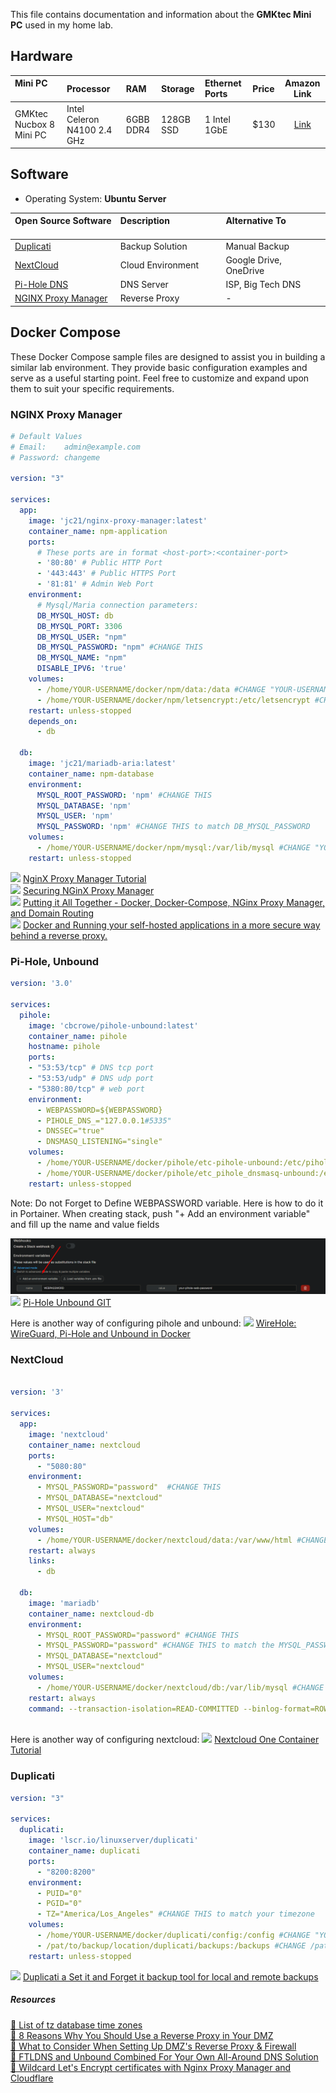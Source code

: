 This file contains documentation and information about the **GMKtec Mini PC** used in my home lab.

## Hardware

| Mini PC <img width=167/> | Processor                   | RAM       | Storage    | Ethernet Ports | Price |                     Amazon Link                      |
|:------------------------ |:--------------------------- |:--------- |:---------- |:-------------- |:----- |:----------------------------------------------------:|
| GMKtec Nucbox 8 Mini PC  | Intel Celeron N4100 2.4 GHz | 6GBB DDR4 | ‎128GB SSD | 1 Intel 1GbE   | $130  | [Link](https://www.amazon.com/gp/product/B0BGHGCTPB) |

## Software

- Operating System: **Ubuntu Server**

| Open Source Software <img width=160/>                                           | Description <img width=210/> | Alternative To <img width=200/> |
|:------------------------------------------------------------------------------- |:---------------------------- |:------------------------------- |
| [Duplicati](https://github.com/linuxserver/docker-duplicati)                    | Backup Solution              | Manual Backup                   |
| [NextCloud](https://github.com/nextcloud/docker)                                | Cloud Environment            | Google Drive, OneDrive          |
| [Pi-Hole DNS](https://github.com/pi-hole/pi-hole)                               | DNS Server                   | ISP, Big Tech DNS               |
| [NGINX Proxy Manager](https://github.com/NginxProxyManager/nginx-proxy-manager) | Reverse Proxy                | -                               |


## Docker Compose

These Docker Compose sample files are designed to assist you in building a similar lab environment. They provide basic configuration examples and serve as a useful starting point. Feel free to customize and expand upon them to suit your specific requirements. 

### NGINX Proxy Manager

```yml
# Default Values
# Email:    admin@example.com
# Password: changeme

version: "3"

services:
  app:
    image: 'jc21/nginx-proxy-manager:latest'  
    container_name: npm-application
    ports:
      # These ports are in format <host-port>:<container-port>
      - '80:80' # Public HTTP Port
      - '443:443' # Public HTTPS Port
      - '81:81' # Admin Web Port
    environment:
      # Mysql/Maria connection parameters:
      DB_MYSQL_HOST: db
      DB_MYSQL_PORT: 3306
      DB_MYSQL_USER: "npm"
      DB_MYSQL_PASSWORD: "npm" #CHANGE THIS
      DB_MYSQL_NAME: "npm"
      DISABLE_IPV6: 'true'
    volumes:
      - /home/YOUR-USERNAME/docker/npm/data:/data #CHANGE "YOUR-USERNAME" to your actual username
      - /home/YOUR-USERNAME/docker/npm/letsencrypt:/etc/letsencrypt #CHANGE "YOUR-USERNAME" to your actual username
    restart: unless-stopped
    depends_on:
      - db

  db:
    image: 'jc21/mariadb-aria:latest'
    container_name: npm-database
    environment:
      MYSQL_ROOT_PASSWORD: 'npm' #CHANGE THIS
      MYSQL_DATABASE: 'npm'
      MYSQL_USER: 'npm'
      MYSQL_PASSWORD: 'npm' #CHANGE THIS to match DB_MYSQL_PASSWORD
    volumes:
      - /home/YOUR-USERNAME/docker/npm/mysql:/var/lib/mysql #CHANGE "YOUR-USERNAME" to your actual username
    restart: unless-stopped
```
<img src="https://github.com/arm-ser/house-of-cards/blob/a611c42de22c306cf98aaaf1be3242cec8c75f3d/logos/youtube.png" width="15" />  [NginX Proxy Manager Tutorial](https://www.youtube.com/watch?v=RBVcnxTiIL0)    
<img src="https://github.com/arm-ser/house-of-cards/blob/a611c42de22c306cf98aaaf1be3242cec8c75f3d/logos/youtube.png" width="15" /> [Securing NGinX Proxy Manager](https://www.youtube.com/watch?v=UfCkwlPIozw)    
<img src="https://github.com/arm-ser/house-of-cards/blob/a611c42de22c306cf98aaaf1be3242cec8c75f3d/logos/youtube.png" width="15" /> [Putting it All Together - Docker, Docker-Compose, NGinx Proxy Manager, and Domain Routing](https://www.youtube.com/watch?v=cjJVmAI1Do4)     
<img src="https://github.com/arm-ser/house-of-cards/blob/a611c42de22c306cf98aaaf1be3242cec8c75f3d/logos/youtube.png" width="15" /> [Docker and Running your self-hosted applications in a more secure way behind a reverse proxy.](https://www.youtube.com/watch?v=8T68pB_Fkm4)     

### Pi-Hole, Unbound
```yaml
version: '3.0'

services:
  pihole:
    image: 'cbcrowe/pihole-unbound:latest'
    container_name: pihole
    hostname: pihole
    ports:
    - "53:53/tcp" # DNS tcp port
    - "53:53/udp" # DNS udp port
    - "5380:80/tcp" # web port
    environment:
      - WEBPASSWORD=${WEBPASSWORD}
      - PIHOLE_DNS_="127.0.0.1#5335"
      - DNSSEC="true"
      - DNSMASQ_LISTENING="single"
    volumes:
      - /home/YOUR-USERNAME/docker/pihole/etc-pihole-unbound:/etc/pihole:rw #CHANGE "YOUR-USERNAME" to your actual username
      - /home/YOUR-USERNAME/docker/pihole/etc_pihole_dnsmasq-unbound:/etc/dnsmasq.d:rw #CHANGE "YOUR-USERNAME" to your actual username
    restart: unless-stopped
```

Note: Do not Forget to Define WEBPASSWORD variable. Here is how to do it in Portainer. When creating stack, push "+ Add an environment variable" and fill up the name and value fields

![pihole-web-pass](/logos-screenshots/pihole-web-pass.png)  
<img src="https://github.com/arm-ser/house-of-cards/blob/d6699680eceb39d2fed1ced15b7a8582ef162ca5/logos/docker.png" width="15" /> [Pi-Hole Unbound GIT](https://github.com/chriscrowe/docker-pihole-unbound)   

Here is another way of configuring pihole and unbound: <img src="https://github.com/arm-ser/house-of-cards/blob/a611c42de22c306cf98aaaf1be3242cec8c75f3d/logos/youtube.png" width="15" /> [WireHole: WireGuard, Pi-Hole and Unbound in Docker](https://www.youtube.com/watch?v=DOJ39lyx6Js)  

### NextCloud
```yaml

version: '3'

services:
  app:
    image: 'nextcloud'
    container_name: nextcloud
    ports:
      - "5080:80"
    environment:
      - MYSQL_PASSWORD="password"  #CHANGE THIS
      - MYSQL_DATABASE="nextcloud"
      - MYSQL_USER="nextcloud"
      - MYSQL_HOST="db"
    volumes:
      - /home/YOUR-USERNAME/docker/nextcloud/data:/var/www/html #CHANGE "YOUR-USERNAME" to your actual username
    restart: always
    links:
      - db

  db:
    image: 'mariadb'
    container_name: nextcloud-db
    environment:
      - MYSQL_ROOT_PASSWORD="password" #CHANGE THIS
      - MYSQL_PASSWORD="password" #CHANGE THIS to match the MYSQL_PASSWORD above
      - MYSQL_DATABASE="nextcloud"
      - MYSQL_USER="nextcloud"
    volumes:
      - /home/YOUR-USERNAME/docker/nextcloud/db:/var/lib/mysql #CHANGE "YOUR-USERNAME" to your actual username
    restart: always
    command: --transaction-isolation=READ-COMMITTED --binlog-format=ROW --innodb-file-per-table=1 --skip-innodb-read-only-compressed
    
```

Here is another way of configuring nextcloud: <img src="https://github.com/arm-ser/house-of-cards/blob/a611c42de22c306cf98aaaf1be3242cec8c75f3d/logos/youtube.png" width="15" /> [Nextcloud One Container Tutorial](https://www.youtube.com/watch?v=OCLq62KOqNU)

### Duplicati
```yaml
version: "3"

services:
  duplicati:
    image: 'lscr.io/linuxserver/duplicati'
    container_name: duplicati
    ports:
      - "8200:8200"
    environment:
      - PUID="0"
      - PGID="0"
      - TZ="America/Los_Angeles" #CHANGE THIS to match your timezone
    volumes:
      - /home/YOUR-USERNAME/docker/duplicati/config:/config #CHANGE "YOUR-USERNAME" to your actual username
      - /pat/to/backup/location/duplicati/backups:/backups #CHANGE /pat/to/backup/location/ to the location where you watn to backup your data (Example Location is Where NAS is mounted)
    restart: unless-stopped
```

<img src="https://github.com/arm-ser/house-of-cards/blob/a611c42de22c306cf98aaaf1be3242cec8c75f3d/logos/youtube.png" width="15" /> [Duplicati a Set it and Forget it backup tool for local and remote backups](https://www.youtube.com/watch?v=N1NRvg4KaDE)

##### Resources
[📄 List of tz database time zones](https://infogalactic.com/info/List_of_tz_database_time_zones)   
[📄 8 Reasons Why You Should Use a Reverse Proxy in Your DMZ](https://www.jscape.com/blog/top-8-benefits-of-a-reverse-proxy)   
[📄 What to Consider When Setting Up DMZ's Reverse Proxy & Firewall](https://www.jscape.com/blog/considerations-when-setting-up-your-dmz-s-reverse-proxy-and-firewall)   
[📄 FTLDNS and Unbound Combined For Your Own All-Around DNS Solution](https://pi-hole.net/blog/2018/06/09/ftldns-and-unbound-combined-for-your-own-all-around-dns-solution/#page-content)    
[📄 Wildcard Let's Encrypt certificates with Nginx Proxy Manager and Cloudflare](https://blog.jverkamp.com/2023/03/27/wildcard-lets-encrypt-certificates-with-nginx-proxy-manager-and-cloudflare/)     
   


